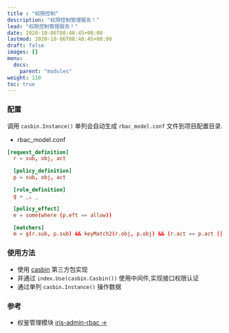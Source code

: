 ```yaml
---
title : "权限控制"
description: "权限控制管理服务！"
lead: "权限控制管理服务！"
date: 2020-10-06T08:48:45+00:00
lastmod: 2020-10-06T08:48:45+00:00
draft: false
images: []
menu:
  docs:
    parent: "modules"
weight: 110
toc: true
---
```


### 配置

调用 `casbin.Instance()` 单列会自动生成 `rbac_model.conf` 文件到项目配置目录.

- rbac_model.conf
  
```conf
[request_definition]
  r = sub, obj, act

  [policy_definition]
  p = sub, obj, act

  [role_definition]
  g = _, _

  [policy_effect]
  e = some(where (p.eft == allow))

  [matchers]
  m = g(r.sub, p.sub) && keyMatch2(r.obj, p.obj) && (r.act == p.act || p.act == "*")
```

### 使用方法

- 使用 [casbin](github.com/casbin/casbin/v2) 第三方包实现
- 并通过 `index.Use(casbin.Casbin())` 使用中间件,实现接口权限认证
- 通过单列 `casbin.Instance()` 操作数据

### 参考

- 权鉴管理模块 [iris-admin-rbac →](https://github.com/snowlyg/iris-admin-rbac)
